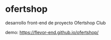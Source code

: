 # ofertshop
desarrollo front-end de proyecto Ofertshop Club

demo: https://flevor-end.github.io/ofertshop/
